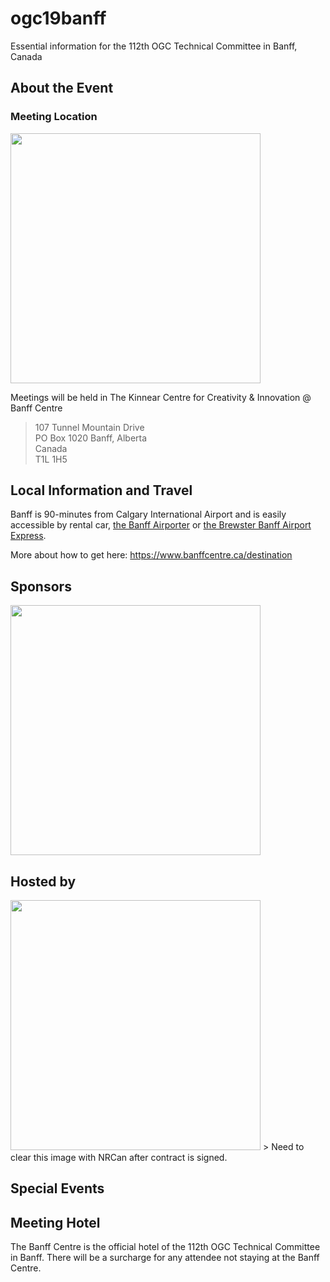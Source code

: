 # ogc19banff
Essential information for the 112th OGC Technical Committee in Banff, Canada

## About the Event

### Meeting Location

<img src="https://www.banffcentre.ca/sites/default/files/Media%20and%20Production/Centredlogo.jpg" width=400>

Meetings will be held in The Kinnear Centre for Creativity & Innovation @ Banff Centre

>107 Tunnel Mountain Drive  
>PO Box 1020 Banff, Alberta   
>Canada  
>T1L 1H5

## Local Information and Travel
Banff is 90-minutes from Calgary International Airport and is easily accessible by rental car, [the Banff Airporter](http://www.banffairporter.com/) or [the Brewster Banff Airport Express](https://www.banffjaspercollection.com/brewster-express/).

More about how to get here: https://www.banffcentre.ca/destination

## Sponsors
<img src="https://cdn-images-1.medium.com/max/806/1*PQS_s4q-_K5zt55HB9gtSQ@2x.png" width=400>

## Hosted by
<img src="https://www.canada.ca/etc/designs/canada/cdts/gcweb/v4_0_27/assets/sig-blk-en.svg" width=400>
> Need to clear this image with NRCan after contract is signed.

## Special Events

## Meeting Hotel
The Banff Centre is the official hotel of the 112th OGC Technical Committee in Banff.   There will be a surcharge for any attendee not staying at the Banff Centre.

